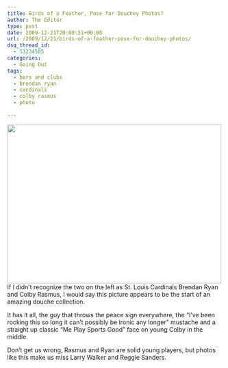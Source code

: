 ```yaml
---
title: Birds of a Feather, Pose for Douchey Photos?
author: The Editor
type: post
date: 2009-12-21T20:00:51+00:00
url: /2009/12/21/birds-of-a-feather-pose-for-douchey-photos/
dsq_thread_id:
  - 53234505
categories:
  - Going Out
tags:
  - bars and clubs
  - brendan ryan
  - cardinals
  - colby rasmus
  - photo

---
```

[<img class="aligncenter size-full wp-image-2616" title="DIRTY_phpfuZE29" src="http://punchingkitty.com/wp-content/uploads/2009/12/DIRTY_phpfuZE29.jpg" alt="" width="500" height="371" srcset="http://media.punchingkitty.com/wordpress/2009/12/DIRTY_phpfuZE29.jpg 500w, http://media.punchingkitty.com/wordpress/2009/12/DIRTY_phpfuZE29-300x222.jpg 300w" sizes="(max-width: 500px) 100vw, 500px" />][1]If I didn&#8217;t recognize the two on the left as St. Louis Cardinals Brendan Ryan and Colby Rasmus, I would say this picture appears to be the start of an amazing douche collection.

It has it all, the guy that throws the peace sign everywhere, the &#8220;I&#8217;ve been rocking this so long it can&#8217;t possibly be ironic any longer&#8221; mustache and a straight up classic &#8220;Me Play Sports Good&#8221; face on young Colby in the middle.

Don&#8217;t get us wrong, Rasmus and Ryan are solid young players, but photos like this make us miss Larry Walker and Reggie Sanders.

 [1]: http://punchingkitty.com/wp-content/uploads/2009/12/DIRTY_phpfuZE29.jpg